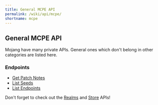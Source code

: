 ```yaml
---
title: General MCPE API
permalink: /wiki/api/mcpe/
shortname: mcpe
---
```

## General MCPE API
Mojang have many private APIs. General ones which don't belong in other categories are listed here.

### Endpoints

* [Get Patch Notes](patch-notes/)  
* [List Seeds](list-seeds/)  
* [List Endpoints](list-endpoints/)  
  
Don't forget to check out the [Realms](../realms/) and [Store](../store/) APIs!
